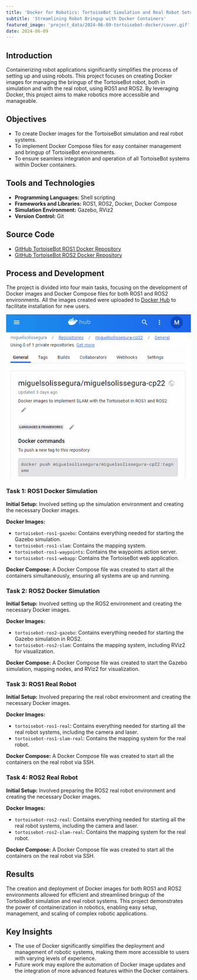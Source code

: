 ```yaml
---
title: 'Docker for Robotics: TortoiseBot Simulation and Real Robot Setup'
subtitle: 'Streamlining Robot Bringup with Docker Containers'
featured_image: 'project_data/2024-06-09-tortoisebot-docker/cover.gif'
date: 2024-06-09
---
```


## Introduction
Containerizing robot applications significantly simplifies the process of setting up and using robots. This project focuses on creating Docker images for managing the bringup of the TortoiseBot robot, both in simulation and with the real robot, using ROS1 and ROS2. By leveraging Docker, this project aims to make robotics more accessible and manageable.

## Objectives
- To create Docker images for the TortoiseBot simulation and real robot systems.
- To implement Docker Compose files for easy container management and bringup of TortoiseBot environments.
- To ensure seamless integration and operation of all TortoiseBot systems within Docker containers.

## Tools and Technologies

- **Programming Languages:** Shell scripting
- **Frameworks and Libraries:** ROS1, ROS2, Docker, Docker Compose
- **Simulation Environment:** Gazebo, RViz2
- **Version Control:** Git

## Source Code
- [GitHub TortoiseBot ROS1 Docker Repository](https://github.com/MiguelSolisSegura/tortoisebot_ros1_docker)
- [GitHub TortoiseBot ROS2 Docker Repository](https://github.com/MiguelSolisSegura/tortoisebot_ros2_docker)

## Process and Development
The project is divided into four main tasks, focusing on the development of Docker images and Docker Compose files for both ROS1 and ROS2 environments. All the images created were uploaded to [Docker Hub](https://hub.docker.com/repository/docker/miguelsolissegura/miguelsolissegura-cp22/general) to facilitate installation for new users.

![](/project_data/2024-06-09-tortoisebot-docker/cover.gif)

### Task 1: ROS1 Docker Simulation
**Initial Setup:** Involved setting up the simulation environment and creating the necessary Docker images.

**Docker Images:** 
- `tortoisebot-ros1-gazebo`: Contains everything needed for starting the Gazebo simulation.
- `tortoisebot-ros1-slam`: Contains the mapping system.
- `tortoisebot-ros1-waypoints`: Contains the waypoints action server.
- `tortoisebot-ros1-webapp`: Contains the TortoiseBot web application.

**Docker Compose:** A Docker Compose file was created to start all the containers simultaneously, ensuring all systems are up and running.

### Task 2: ROS2 Docker Simulation
**Initial Setup:** Involved setting up the ROS2 environment and creating the necessary Docker images.

**Docker Images:** 
- `tortoisebot-ros2-gazebo`: Contains everything needed for starting the Gazebo simulation in ROS2.
- `tortoisebot-ros2-slam`: Contains the mapping system, including RViz2 for visualization.

**Docker Compose:** A Docker Compose file was created to start the Gazebo simulation, mapping nodes, and RViz2 for visualization.

### Task 3: ROS1 Real Robot
**Initial Setup:** Involved preparing the real robot environment and creating the necessary Docker images.

**Docker Images:** 
- `tortoisebot-ros1-real`: Contains everything needed for starting all the real robot systems, including the camera and laser.
- `tortoisebot-ros1-slam-real`: Contains the mapping system for the real robot.

**Docker Compose:** A Docker Compose file was created to start all the containers on the real robot via SSH.

### Task 4: ROS2 Real Robot
**Initial Setup:** Involved preparing the ROS2 real robot environment and creating the necessary Docker images.

**Docker Images:** 
- `tortoisebot-ros2-real`: Contains everything needed for starting all the real robot systems, including the camera and laser.
- `tortoisebot-ros2-slam-real`: Contains the mapping system for the real robot.

**Docker Compose:** A Docker Compose file was created to start all the containers on the real robot via SSH.



## Results
The creation and deployment of Docker images for both ROS1 and ROS2 environments allowed for efficient and streamlined bringup of the TortoiseBot simulation and real robot systems. This project demonstrates the power of containerization in robotics, enabling easy setup, management, and scaling of complex robotic applications.

## Key Insights
- The use of Docker significantly simplifies the deployment and management of robotic systems, making them more accessible to users with varying levels of experience.
- Future work may explore the automation of Docker image updates and the integration of more advanced features within the Docker containers.

